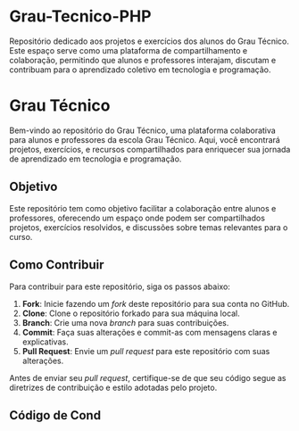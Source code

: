 # Grau-Tecnico-PHP
Repositório dedicado aos projetos e exercícios dos alunos do Grau Técnico. Este espaço serve como uma plataforma de compartilhamento e colaboração, permitindo que alunos e professores interajam, discutam e contribuam para o aprendizado coletivo em tecnologia e programação.


# Grau Técnico

Bem-vindo ao repositório do Grau Técnico, uma plataforma colaborativa para alunos e professores da escola Grau Técnico. Aqui, você encontrará projetos, exercícios, e recursos compartilhados para enriquecer sua jornada de aprendizado em tecnologia e programação.

## Objetivo

Este repositório tem como objetivo facilitar a colaboração entre alunos e professores, oferecendo um espaço onde podem ser compartilhados projetos, exercícios resolvidos, e discussões sobre temas relevantes para o curso.

## Como Contribuir

Para contribuir para este repositório, siga os passos abaixo:

1. **Fork**: Inicie fazendo um *fork* deste repositório para sua conta no GitHub.
2. **Clone**: Clone o repositório forkado para sua máquina local.
3. **Branch**: Crie uma nova *branch* para suas contribuições.
4. **Commit**: Faça suas alterações e commit-as com mensagens claras e explicativas.
5. **Pull Request**: Envie um *pull request* para este repositório com suas alterações.

Antes de enviar seu *pull request*, certifique-se de que seu código segue as diretrizes de contribuição e estilo adotadas pelo projeto.

## Código de Cond
